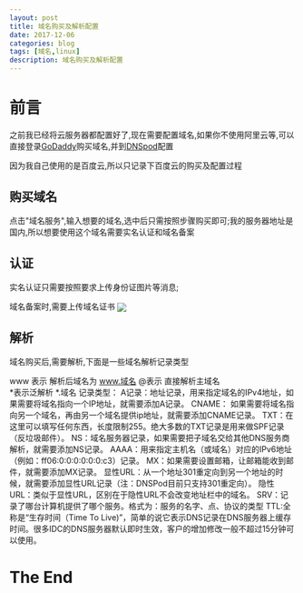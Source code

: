 ```yaml
---
layout: post
title: 域名购买及解析配置
date: 2017-12-06
categories: blog
tags: [域名,linux]
description: 域名购买及解析配置
---
```


# 前言
之前我已经将云服务器都配置好了,现在需要配置域名,如果你不使用阿里云等,可以直接登录[GoDaddy](https://sg.godaddy.com/zh/)购买域名,并到[DNSpod](https://www.dnspod.cn/)配置

因为我自己使用的是百度云,所以只记录下百度云的购买及配置过程

## 购买域名

点击"域名服务",输入想要的域名,选中后只需按照步骤购买即可;我的服务器地址是国内,所以想要使用这个域名需要实名认证和域名备案

## 认证
实名认证只需要按照要求上传身份证图片等消息;

域名备案时,需要上传域名证书
<img src="http://ozupw8iis.bkt.clouddn.com/201712061.png" align="center" class="img-responsive">

## 解析
域名购买后,需要解析,下面是一些域名解析记录类型

www 表示 解析后域名为 www.域名
@表示 直接解析主域名  
*表示泛解析 *.域名
记录类型：
A记录：地址记录，用来指定域名的IPv4地址，如果需要将域名指向一个IP地址，就需要添加A记录。
CNAME： 如果需要将域名指向另一个域名，再由另一个域名提供ip地址，就需要添加CNAME记录。
TXT：在这里可以填写任何东西，长度限制255。绝大多数的TXT记录是用来做SPF记录（反垃圾邮件）。
NS：域名服务器记录，如果需要把子域名交给其他DNS服务商解析，就需要添加NS记录。
AAAA：用来指定主机名（或域名）对应的IPv6地址（例如：ff06:0:0:0:0:0:0:c3）记录。
MX：如果需要设置邮箱，让邮箱能收到邮件，就需要添加MX记录。
显性URL：从一个地址301重定向到另一个地址的时候，就需要添加显性URL记录（注：DNSPod目前只支持301重定向）。
隐性URL：类似于显性URL，区别在于隐性URL不会改变地址栏中的域名。
SRV：记录了哪台计算机提供了哪个服务。格式为：服务的名字、点、协议的类型
TTL:全称是“生存时间（Time To Live)”，简单的说它表示DNS记录在DNS服务器上缓存时间。很多IDC的DNS服务器默认即时生效，客户的增加修改一般不超过15分钟可以使用。

# The End
